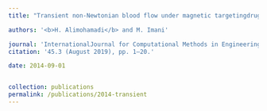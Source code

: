```yaml
---
title: "Transient non-Newtonian blood flow under magnetic targetingdrug delivery in an aneurysm blood vessel with porous walls [[Link]](https://www.tandfonline.com/doi/abs/10.1080/15502287.2014.952848)"

authors: '<b>H. Alimohamadi</b> and M. Imani'

journal: 'InternationalJournal for Computational Methods in Engineering Science & Mechanics'
citation: '45.3 (August 2019), pp. 1–20.'

date: 2014-09-01


collection: publications
permalink: /publications/2014-transient
---
```

